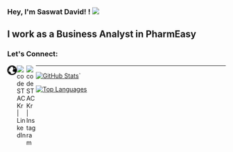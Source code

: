 ### Hey, I'm Saswat David! ! <img src="https://github.com/TheDudeThatCode/TheDudeThatCode/blob/master/Assets/Hi.gif" width="30"> 

## I work as a Business Analyst in PharmEasy

### Let's Connect:
[<img align="left" alt="codeSTACKr.com" width="22px" src="https://raw.githubusercontent.com/iconic/open-iconic/master/svg/globe.svg" />][website]
[<img align="left" alt="codeSTACKr | LinkedIn" width="22px" src="https://cdn.jsdelivr.net/npm/simple-icons@v3/icons/linkedin.svg" />][linkedin]
[<img align="left" alt="codeSTACKr | Instagram" width="22px" src="https://cdn.jsdelivr.net/npm/simple-icons@v3/icons/instagram.svg" />][instagram]

---

[![GitHub Stats](https://github-readme-stats.vercel.app/api?username=saswatdavid&show_icons=true&theme=radical&hide_border=true)](https://github.com/anuraghazra/github-readme-stats)`

[![Top Languages](https://github-readme-stats.vercel.app/api/top-langs/?username=saswatdavid&layout=compact&show_icons=true&theme=radical&hide_border=true)](https://github.com/anuraghazra/github-readme-stats)

[website]: https://www.saswatdavid.com
[linkedin]: https://www.linkedin.com/in/saswatdavid/
[instagram]: https://www.instagram.com/saswat.david/
